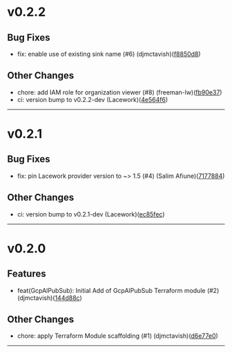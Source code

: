 # v0.2.2

## Bug Fixes
* fix: enable use of existing sink name (#6) (djmctavish)([f8850d8](https://github.com/lacework/terraform-gcp-pub-sub-audit-log/commit/f8850d835f2de25dee3a3b0024c6161f5634c63d))
## Other Changes
* chore: add IAM role for organization viewer (#8) (freeman-lw)([fb90e37](https://github.com/lacework/terraform-gcp-pub-sub-audit-log/commit/fb90e37db1b0b49b0ae7aadeeed09e59243be089))
* ci: version bump to v0.2.2-dev (Lacework)([4e564f6](https://github.com/lacework/terraform-gcp-pub-sub-audit-log/commit/4e564f64cb2e82915da9d0e2ffab452e0bdc93ab))
---
# v0.2.1

## Bug Fixes
* fix: pin Lacework provider version to ~> 1.5 (#4) (Salim Afiune)([7177884](https://github.com/lacework/terraform-gcp-pub-sub-audit-log/commit/7177884d1b4456192d705f7c00c3c1048c5a5b15))
## Other Changes
* ci: version bump to v0.2.1-dev (Lacework)([ec85fec](https://github.com/lacework/terraform-gcp-pub-sub-audit-log/commit/ec85fece9c4be84ec24ce4c879c4716cacbdf345))
---
# v0.2.0

## Features
* feat(GcpAlPubSub): Initial Add of GcpAlPubSub Terraform module (#2) (djmctavish)([144d88c](https://github.com/lacework/terraform-gcp-pub-sub-audit-log/commit/144d88c8ff700107780bb8dc9dfcc729325d5f94))
## Other Changes
* chore: apply Terraform Module scaffolding (#1) (djmctavish)([d6e77e0](https://github.com/lacework/terraform-gcp-pub-sub-audit-log/commit/d6e77e0135b328b0868f3b690bf26169d30b661e))
---
